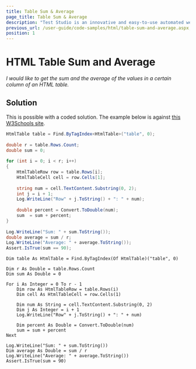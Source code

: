 ```yaml
---
title: Table Sum & Average
page_title: Table Sum & Average
description: "Test Studio is an innovative and easy-to-use automated web, WPF and load testing solution. Test Studio tests support essential technologies like ASP.NET AJAX, Silverlight, PHP and MVC. HTML5, Testing framework, functional testing, performance testing, load testing, exploratory testing, manual testing."
previous_url: /user-guide/code-samples/html/table-sum-and-average.aspx, /user-guide/code-samples/html/table-sum-and-average
position: 1
---
```

# HTML Table Sum and Average

*I would like to get the sum and the average of the values in a certain column of an HTML table.*

## Solution

This is possible with a coded solution. The example below is against <a href="http://www.w3schools.com/html/html_tables.asp" target="_blank">this W3Schools site</a>.

```C#
HtmlTable table = Find.ByTagIndex<HtmlTable>("table", 0);
 
double r = table.Rows.Count;
double sum = 0;
 
for (int i = 0; i < r; i++)
{
    HtmlTableRow row = table.Rows[i];
    HtmlTableCell cell = row.Cells[1];
     
    string num = cell.TextContent.Substring(0, 2);
    int j = i + 1;
    Log.WriteLine("Row" + j.ToString() + ": " + num);
     
    double percent = Convert.ToDouble(num);
    sum  = sum + percent;
}
 
Log.WriteLine("Sum: " + sum.ToString());
double average = sum / r;
Log.WriteLine("Average: " + average.ToString());
Assert.IsTrue(sum == 90);
```
```VB
Dim table As HtmlTable = Find.ByTagIndex(Of HtmlTable)("table", 0)
 
Dim r As Double = table.Rows.Count
Dim sum As Double = 0
 
For i As Integer = 0 To r - 1
    Dim row As HtmlTableRow = table.Rows(i)
    Dim cell As HtmlTableCell = row.Cells(1)
 
    Dim num As String = cell.TextContent.Substring(0, 2)
    Dim j As Integer = i + 1
    Log.WriteLine("Row" + j.ToString() + ": " + num)
 
    Dim percent As Double = Convert.ToDouble(num)
    sum = sum + percent
Next
 
Log.WriteLine("Sum: " + sum.ToString())
Dim average As Double = sum / r
Log.WriteLine("Average: " + average.ToString())
Assert.IsTrue(sum = 90)
```


